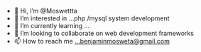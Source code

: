 - 👋 Hi, I’m @Moswettta
- 👀 I’m interested in ...php /mysql system development
- 🌱 I’m currently learning ...
- 💞️ I’m looking to collaborate on web development frameworks
- 📫 How to reach me ...benjaminmosweta@gmail.com

<!---
Moswettta/Moswettta is a ✨ special ✨ repository because its `README.md` (this file) appears on your GitHub profile.
You can click the Preview link to take a look at your changes.
--->

